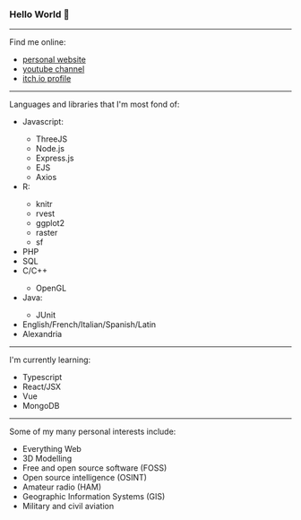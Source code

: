 ### Hello World 👋
<hr>
<div class="row">
    <div class="col-12">
        <p class="display-3">Find me online:</p>
    </div>
    <ul>
        <li>
            <div class="col-sm link-wrapper">
                <a href = "http://www.liamosler.ca" class="display-4">personal website</a>
            </div>
        </li>
        <li>
            <div class="col-sm link-wrapper">
                <a class="display-4" href= "https://youtube.com/LiamOsler">youtube channel</a>
            </div>
        </li>
        <li>
            <div class="col-sm link-wrapper">
                <a class="display-4" href= "https://liamosler.itch.io">itch.io profile</a>
            </div>
        </li>
    </ul>
</div>  

<hr>
<div class="row">
    <div class="col-12">
        <p class="display-3">Languages and libraries that I'm most fond of:</p>
        <ul>
            <li>Javascript:</li>
                <ul>
                    <li>ThreeJS</li>
                    <li>Node.js</li>
                    <li>Express.js</li>
                    <li>EJS</li>
                    <li>Axios</li>
                </ul>
            <li>R:</li>
                   <ul>
                        <li>knitr</li>
                        <li>rvest</li>
                        <li>ggplot2</li>
                        <li>raster</li>
                        <li>sf</li>
                    </ul>
            <li>PHP</li>
            <li>SQL</li>
            <li>C/C++</li>
                   <ul>
                        <li>OpenGL</li>
                    </ul>
            <li>Java:</li>
                <ul>
                    <li>JUnit</li>
                </ul>
            <li>English/French/Italian/Spanish/Latin</li>
            <li>Alexandria</li>
        </ul>
    </div>
</div>

<hr>

<div class="row">
    <div class="col-12">
        <p class="display-3">I'm currently learning:</p>
        <ul>
            <li>Typescript</li>
            <li>React/JSX</li>
            <li>Vue</li>
            <li>MongoDB</li>
        </ul>
    </div>
</div>
<hr>

<div class="row">
    <div class="col-12">
        <p class="display-3">Some of my many personal interests include:</p>
        <ul>
            <li>Everything Web</li>
            <li>3D Modelling</li>
            <li>Free and open source software (FOSS)</li>
            <li>Open source intelligence (OSINT)</li>
            <li>Amateur radio (HAM)</li>
            <li>Geographic Information Systems (GIS)</li>
            <li>Military and civil aviation</li>
        </ul>
        </div>
    </div>
</div>


